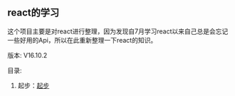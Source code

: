 ## react的学习
这个项目主要是对react进行整理，因为发现自7月学习react以来自己总是会忘记一些好用的Api，所以在此重新整理一下react的知识。

版本: V16.10.2

目录:

1. 起步：[起步](https://github.com/ChunchunIsMe/learningReact '起步')